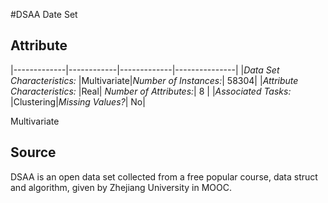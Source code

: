 #DSAA Date Set
## Attribute 
|-------------|------------|-------------|---------------|
|*Data Set Characteristics:* |Multivariate|*Number of Instances:*| 58304|
|*Attribute Characteristics:* |Real| *Number of Attributes:*| 8 |
|*Associated Tasks:* |Clustering|*Missing Values?*| No|


Multivariate
## Source 
DSAA is an open data set collected from a free popular course, data struct and algorithm, given by Zhejiang University in MOOC.

